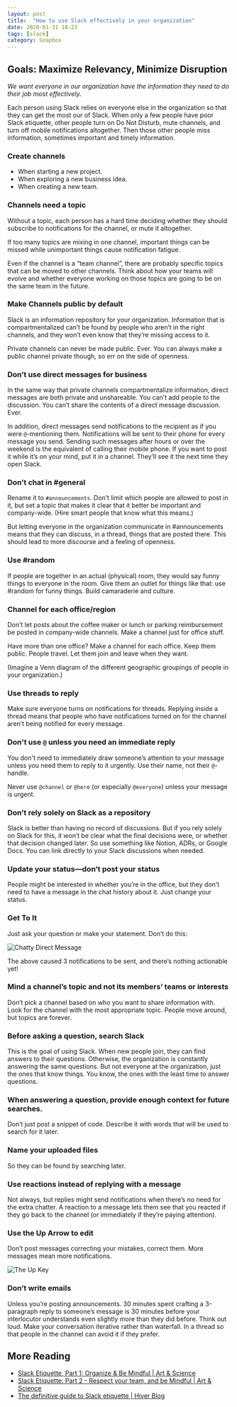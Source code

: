 ```yaml
---
layout: post
title:  "How to use Slack effectively in your organization"
date: 2020-01-31 18:23
tags: [slack]
category: Soapbox
---
```

## Goals: Maximize Relevancy, Minimize Disruption

_We want everyone in our organization have the information they need to do their job most effectively._

Each person using Slack relies on everyone else in the organization so that they can get the most our of Slack. When only a few people have poor Slack etiquette, other people turn on Do Not Disturb, mute channels, and turn off mobile notifications altogether. Then those other people miss information, sometimes important and timely information.

### Create channels

- When starting a new project.
- When exploring a new business idea.
- When creating a new team.

### Channels need a topic

Without a topic, each person has a hard time deciding whether they should subscribe to notifications for the channel, or mute it altogether.

If too many topics are mixing in one channel, important things can be missed while unimportant things cause notification fatigue.

Even if the channel is a “team channel”, there are probably specific topics that can be moved to other channels. Think about how your teams will evolve and whether everyone working on those topics are going to be on the same team in the future.

### Make Channels public by default

Slack is an information repository for your organization. Information that is compartmentalized can’t be found by people who aren’t in the right channels, and they won’t even know that they’re missing access to it.

Private channels can never be made public. Ever. You can always make a public channel private though, so err on the side of openness.

### Don’t use direct messages for business

In the same way that private channels compartmentalize information, direct messages are both private and unshareable. You can’t add people to the discussion. You can’t share the contents of a direct message discussion. Ever.

In addition, direct messages send notifications to the recipient as if you were `@`-mentioning them. Notifications will be sent to their phone for every message you send. Sending such messages after hours or over the weekend is the equivalent of calling their mobile phone. If you want to post it while it’s on your mind, put it in a channel. They’ll see it the next time they open Slack.

### Don’t chat in #general

Rename it to `#announcements`. Don’t limit which people are allowed to post in it, but set a topic that makes it clear that it better be important and company-wide. (Hire smart people that know what this means.)

But letting everyone in the organization communicate in #announcements means that they can discuss, in a thread, things that are posted there. This should lead to more discourse and a feeling of openness.

### Use #random

If people are together in an actual (physical) room, they would say funny things to everyone in the room. Give them an outlet for things like that: use #random for funny things. Build camaraderie and culture.

### Channel for each office/region

Don’t let posts about the coffee maker or lunch or parking reimbursement be posted in company-wide channels. Make a channel just for office stuff.

Have more than one office? Make a channel for each office. Keep them public. People travel. Let them join and leave when they want.

(Imagine a Venn diagram of the different geographic groupings of people in your organization.)

### Use threads to reply

Make sure everyone turns on notifications for threads. Replying inside a thread means that people who have notifications turned on for the channel aren’t being notified for every message.

### Don't use `@` unless you need an immediate reply

You don't need to immediately draw someone’s attention to your message unless you need them to reply to it urgently. Use their name, not their `@`-handle.

Never use `@channel` or `@here` (or especially `@everyone`) unless your message is urgent.

### Don’t rely solely on Slack as a repository

Slack is better than having no record of discussions. But if you rely solely on Slack for this, it won’t be clear what the final decisions were, or whether that decision changed later. So use something like Notion, ADRs, or Google Docs. You can link directly to your Slack discussions when needed.

### Update your status—don’t post your status

People might be interested in whether you’re in the office, but they don’t need to have a message in the chat history about it. Just change your status.

### Get To It

Just ask your question or make your statement. Don’t do this:

![Chatty Direct Message](/images/slack-chatty-direct-message.png)

The above caused 3 notifications to be sent, and there’s nothing actionable yet!

### Mind a channel’s topic and not its members’ teams or interests

Don’t pick a channel based on who you want to share information with. Look for the channel with the most appropriate topic. People move around, but topics are forever.

### Before asking a question, search Slack

This is the goal of using Slack. When new people join, they can find answers to their questions. Otherwise, the organization is constantly answering the same questions. But not everyone at the organization, just the ones that know things. You know, the ones with the least time to answer questions.

### When answering a question, provide enough context for future searches.

Don’t just post a snippet of code. Describe it with words that will be used to search for it later.

### Name your uploaded files

So they can be found by searching later.

### Use reactions instead of replying with a message

Not always, but replies might send notifications when there’s no need for the extra chatter. A reaction to a message lets them see that you reacted if they go back to the channel (or immediately if they’re paying attention).

### Use the Up Arrow to edit

Don’t post messages correcting your mistakes, correct them. More messages mean more notifications.

![The Up Key](/images/slack-up-key.jpeg)

### Don’t write emails

Unless you’re posting announcements. 30 minutes spent crafting a 3-paragraph reply to someone’s message is 30 minutes before your interlocutor understands even slightly more than they did before. Think out loud. Make your conversation iterative rather than waterfall. In a thread so that people in the channel can avoid it if they prefer.

## More Reading

- [Slack Etiquette, Part 1: Organize & Be Mindful | Art & Science](https://artscience.ca/slack-etiquette-part-1-organize-be-mindful/)
- [Slack Etiquette: Part 2 - Respect your team, and be Mindful | Art & Science](https://artscience.ca/slack-etiquette-part-2-respect-your-team-and-be-mindful/)
- [The definitive guide to Slack etiquette | Hiver Blog](https://hiverhq.com/blog/slack-etiquette/)
